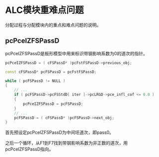 # ALC模块重难点问题

分配过程与分配模块内的重点和难点问题的说明。

## pcPceIZFSPassD

pcPceIZFSPassD是板形模型中用来标识带钢影响系数为0的道次的指针。

```C++
pcPceIZFSPassD = ( cFSPassD* )pcFstFSPassD->previous_obj;

const cFSPassD* pcFSPassD = pcFstFSPassD;

while ( pcFSPassD != NULL )
{
    // ...
    if ( pcFSPassD->pcFSStdD[ iter ]->pcLRGD->pce_infl_cof <= 0.0 )
    {
        pcPceIZFSPassD = pcFSPassD;
    }
    // ...
    pcFSPassD = ( cFSPassD* )pcFSPassD->next_obj;
}
```

首先预设定pcPceIZFSPassD为中间坯道次，即pass0。

之后一个循环，从F1到F7找到带钢影响系数为非正数的道次，用pcPceIZFSPassD指向。